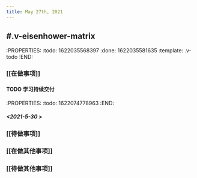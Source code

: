 ```yaml
---
title: May 27th, 2021
---
```


## #.v-eisenhower-matrix
:PROPERTIES:
:todo: 1622035568397
:done: 1622035581635
:template: .v-todo
:END:
### [[在做事项]]
#### TODO 学习持续交付
:PROPERTIES:
:todo: 1622074778963
:END:
##### <2021-5-30 >
####
### [[待做事项]]
####
####
####
### [[在做其他事项]]
####
####
####
### [[待做其他事项]]
####
####
####
